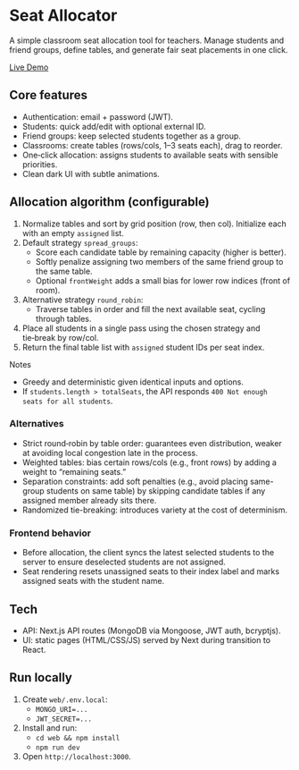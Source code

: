 # Seat Allocator

A simple classroom seat allocation tool for teachers. Manage students and friend groups, define tables, and generate fair seat placements in one click.

[Live Demo](https://student-allocator.vercel.app)

## Core features
- Authentication: email + password (JWT).
- Students: quick add/edit with optional external ID.
- Friend groups: keep selected students together as a group.
- Classrooms: create tables (rows/cols, 1–3 seats each), drag to reorder.
- One‑click allocation: assigns students to available seats with sensible priorities.
- Clean dark UI with subtle animations.

## Allocation algorithm (configurable)
1. Normalize tables and sort by grid position (row, then col). Initialize each with an empty `assigned` list.
2. Default strategy `spread_groups`:
   - Score each candidate table by remaining capacity (higher is better).
   - Softly penalize assigning two members of the same friend group to the same table.
   - Optional `frontWeight` adds a small bias for lower row indices (front of room).
3. Alternative strategy `round_robin`:
   - Traverse tables in order and fill the next available seat, cycling through tables.
4. Place all students in a single pass using the chosen strategy and tie‑break by row/col.
5. Return the final table list with `assigned` student IDs per seat index.

Notes
- Greedy and deterministic given identical inputs and options.
- If `students.length > totalSeats`, the API responds `400 Not enough seats for all students`.


### Alternatives
- Strict round‑robin by table order: guarantees even distribution, weaker at avoiding local congestion late in the process.
- Weighted tables: bias certain rows/cols (e.g., front rows) by adding a weight to “remaining seats.”
- Separation constraints: add soft penalties (e.g., avoid placing same-group students on same table) by skipping candidate tables if any assigned member already sits there.
- Randomized tie-breaking: introduces variety at the cost of determinism.

### Frontend behavior
- Before allocation, the client syncs the latest selected students to the server to ensure deselected students are not assigned.
- Seat rendering resets unassigned seats to their index label and marks assigned seats with the student name.

## Tech
- API: Next.js API routes (MongoDB via Mongoose, JWT auth, bcryptjs).
- UI: static pages (HTML/CSS/JS) served by Next during transition to React.

## Run locally
1. Create `web/.env.local`:
   - `MONGO_URI=...`
   - `JWT_SECRET=...`
2. Install and run:
   - `cd web && npm install`
   - `npm run dev`
3. Open `http://localhost:3000`.

